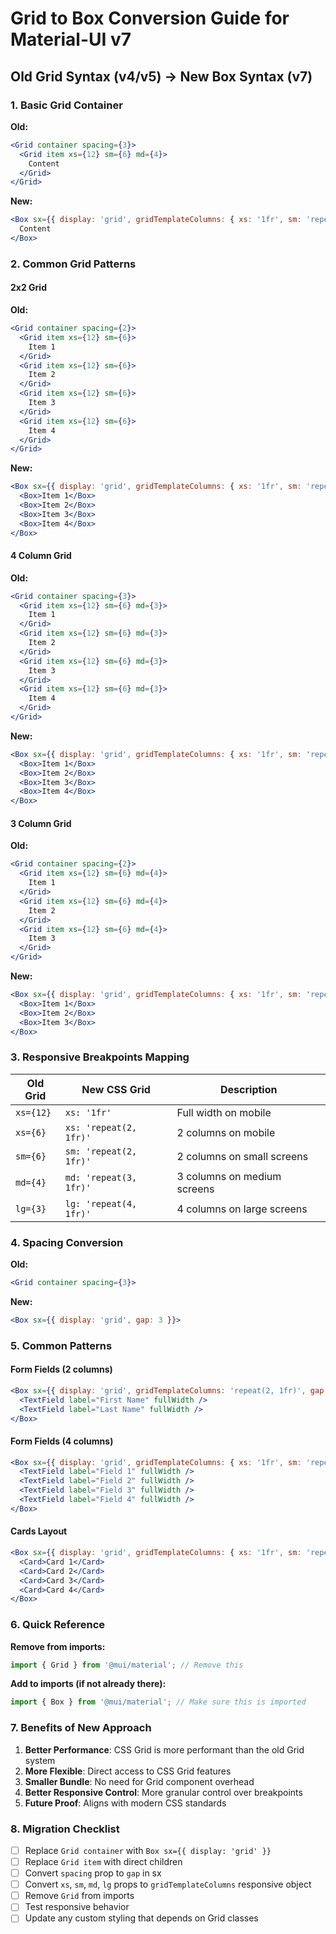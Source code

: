 # Grid to Box Conversion Guide for Material-UI v7

## Old Grid Syntax (v4/v5) → New Box Syntax (v7)

### 1. Basic Grid Container
**Old:**
```jsx
<Grid container spacing={3}>
  <Grid item xs={12} sm={6} md={4}>
    Content
  </Grid>
</Grid>
```

**New:**
```jsx
<Box sx={{ display: 'grid', gridTemplateColumns: { xs: '1fr', sm: 'repeat(2, 1fr)', md: 'repeat(3, 1fr)' }, gap: 3 }}>
  Content
</Box>
```

### 2. Common Grid Patterns

#### 2x2 Grid
**Old:**
```jsx
<Grid container spacing={2}>
  <Grid item xs={12} sm={6}>
    Item 1
  </Grid>
  <Grid item xs={12} sm={6}>
    Item 2
  </Grid>
  <Grid item xs={12} sm={6}>
    Item 3
  </Grid>
  <Grid item xs={12} sm={6}>
    Item 4
  </Grid>
</Grid>
```

**New:**
```jsx
<Box sx={{ display: 'grid', gridTemplateColumns: { xs: '1fr', sm: 'repeat(2, 1fr)' }, gap: 2 }}>
  <Box>Item 1</Box>
  <Box>Item 2</Box>
  <Box>Item 3</Box>
  <Box>Item 4</Box>
</Box>
```

#### 4 Column Grid
**Old:**
```jsx
<Grid container spacing={3}>
  <Grid item xs={12} sm={6} md={3}>
    Item 1
  </Grid>
  <Grid item xs={12} sm={6} md={3}>
    Item 2
  </Grid>
  <Grid item xs={12} sm={6} md={3}>
    Item 3
  </Grid>
  <Grid item xs={12} sm={6} md={3}>
    Item 4
  </Grid>
</Grid>
```

**New:**
```jsx
<Box sx={{ display: 'grid', gridTemplateColumns: { xs: '1fr', sm: 'repeat(2, 1fr)', md: 'repeat(4, 1fr)' }, gap: 3 }}>
  <Box>Item 1</Box>
  <Box>Item 2</Box>
  <Box>Item 3</Box>
  <Box>Item 4</Box>
</Box>
```

#### 3 Column Grid
**Old:**
```jsx
<Grid container spacing={2}>
  <Grid item xs={12} sm={6} md={4}>
    Item 1
  </Grid>
  <Grid item xs={12} sm={6} md={4}>
    Item 2
  </Grid>
  <Grid item xs={12} sm={6} md={4}>
    Item 3
  </Grid>
</Grid>
```

**New:**
```jsx
<Box sx={{ display: 'grid', gridTemplateColumns: { xs: '1fr', sm: 'repeat(2, 1fr)', md: 'repeat(3, 1fr)' }, gap: 2 }}>
  <Box>Item 1</Box>
  <Box>Item 2</Box>
  <Box>Item 3</Box>
</Box>
```

### 3. Responsive Breakpoints Mapping

| Old Grid | New CSS Grid | Description |
|----------|--------------|-------------|
| `xs={12}` | `xs: '1fr'` | Full width on mobile |
| `xs={6}` | `xs: 'repeat(2, 1fr)'` | 2 columns on mobile |
| `sm={6}` | `sm: 'repeat(2, 1fr)'` | 2 columns on small screens |
| `md={4}` | `md: 'repeat(3, 1fr)'` | 3 columns on medium screens |
| `lg={3}` | `lg: 'repeat(4, 1fr)'` | 4 columns on large screens |

### 4. Spacing Conversion

**Old:**
```jsx
<Grid container spacing={3}>
```

**New:**
```jsx
<Box sx={{ display: 'grid', gap: 3 }}>
```

### 5. Common Patterns

#### Form Fields (2 columns)
```jsx
<Box sx={{ display: 'grid', gridTemplateColumns: 'repeat(2, 1fr)', gap: 2 }}>
  <TextField label="First Name" fullWidth />
  <TextField label="Last Name" fullWidth />
</Box>
```

#### Form Fields (4 columns)
```jsx
<Box sx={{ display: 'grid', gridTemplateColumns: { xs: '1fr', sm: 'repeat(2, 1fr)', md: 'repeat(4, 1fr)' }, gap: 2 }}>
  <TextField label="Field 1" fullWidth />
  <TextField label="Field 2" fullWidth />
  <TextField label="Field 3" fullWidth />
  <TextField label="Field 4" fullWidth />
</Box>
```

#### Cards Layout
```jsx
<Box sx={{ display: 'grid', gridTemplateColumns: { xs: '1fr', sm: 'repeat(2, 1fr)', md: 'repeat(3, 1fr)', lg: 'repeat(4, 1fr)' }, gap: 3 }}>
  <Card>Card 1</Card>
  <Card>Card 2</Card>
  <Card>Card 3</Card>
  <Card>Card 4</Card>
</Box>
```

### 6. Quick Reference

**Remove from imports:**
```jsx
import { Grid } from '@mui/material'; // Remove this
```

**Add to imports (if not already there):**
```jsx
import { Box } from '@mui/material'; // Make sure this is imported
```

### 7. Benefits of New Approach

1. **Better Performance**: CSS Grid is more performant than the old Grid system
2. **More Flexible**: Direct access to CSS Grid features
3. **Smaller Bundle**: No need for Grid component overhead
4. **Better Responsive Control**: More granular control over breakpoints
5. **Future Proof**: Aligns with modern CSS standards

### 8. Migration Checklist

- [ ] Replace `Grid container` with `Box sx={{ display: 'grid' }}`
- [ ] Replace `Grid item` with direct children
- [ ] Convert `spacing` prop to `gap` in sx
- [ ] Convert `xs`, `sm`, `md`, `lg` props to `gridTemplateColumns` responsive object
- [ ] Remove `Grid` from imports
- [ ] Test responsive behavior
- [ ] Update any custom styling that depends on Grid classes
